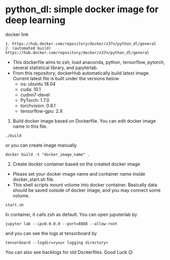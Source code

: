 # python_dl: simple docker image for deep learning

docker link
```
1. https://hub.docker.com/repository/docker/x37n/python_dl/general
2. (automated build) https://hub.docker.com/repository/docker/x37n/python_dl/general
```

- This dockerfile aims to zsh, load anaconda, python, tensorflow, pytorch, several statistical library, and jupyterlab.
- From this repository, dockerHub automatically build latest image. Current latest file is built under the versions below
    - os: ubuntu 18.04
    - cuda: 10.1
    - cudnn7-devel
    - PyTorch: 1.7.0
    - torchvision: 0.8.1
    - tensorflow-gpu: 2.X

1. Build docker image based on Dockerfile. You can edit docker image name in this file.
```shell
./build
```
or you can create image manually.
```shell
docker build -t "docker_image_name" .
```

2. Create docker container based on the created docker image
- Please set your docker image name and container name inside docker_start.sh file.
- This shell scripts mount volume into docker container. Basically data should be saved outside of docker image, and you may connect some volume.
```shell
start.sh
```

In container, it calls zsh as default. You can open juputerlab by
```shell
jupyter lab --ip=0.0.0.0 --port=8888 --allow-root
```

and you can see the logs at tensorboard by
```shell
tensorboard --logdir=<your logging directory>
```

You can also see backlogs for old Dockerfiles. Good Luck :wink: